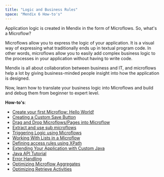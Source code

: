 ```yaml
---
title: "Logic and Business Rules"
space: "Mendix 6 How-to's"
---
```

Application logic is created in Mendix in the form of Microflows. So, what's a Microflow?

Microflows allow you to express the logic of your application. It is a visual way of expressing what traditionally ends up in textual program code. In other words, microflows allow you to easily add complex business logic to the processes in your application without having to write code.

Mendix is all about collaboration between business and IT, and microflows help a lot by giving business-minded people insight into how the application is designed.

Now, learn how to translate your business logic into Microflows and build and debug them from beginner to expert level.

**How-to's**:

* [Create your first Microflow: Hello World!](Create+your+first+Microflow+Hello+World)
* [Creating a Custom Save Button](Create+a+Custom+Save+Button)
* [Drag and Drop Microflows/Pages into Microflow](Drag+Microflows+and+Pages+into+a+Microflow)
* [Extract and use sub microflows](Extract+and+use+sub+microflows)
* [Triggering Logic using Microflows](Triggering+Logic+using+Microflows)
* [Working With Lists in a Microflow](Working+With+Lists+in+a+Microflow)
* [Defining access rules using XPath](Define+Access+Rules+Using+XPath)
* [Extending Your Application with Custom Java](Extending+Your+Application+with+Custom+Java)
* [Java API Tutorial](Java+API+Tutorial)
* [Error Handling](Set+Up+Error+Handling)
* [Optimizing Microflow Aggregates](Optimizing+Microflow+Aggregates)
* [Optimizing Retrieve Activities](Optimizing+Retrieve+Activities)